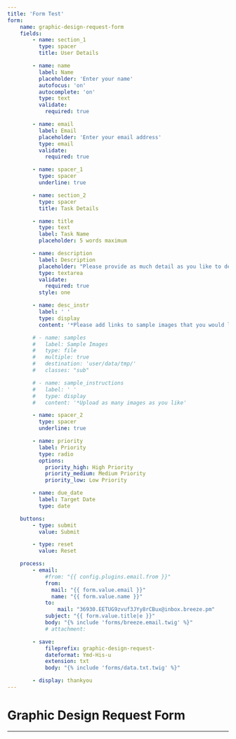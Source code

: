 ```yaml
---
title: 'Form Test'
form:
    name: graphic-design-request-form
    fields:
        - name: section_1
          type: spacer
          title: User Details

        - name: name
          label: Name
          placeholder: 'Enter your name'
          autofocus: 'on'
          autocomplete: 'on'
          type: text
          validate:
            required: true

        - name: email
          label: Email
          placeholder: 'Enter your email address'
          type: email
          validate:
            required: true

        - name: spacer_1
          type: spacer
          underline: true

        - name: section_2
          type: spacer
          title: Task Details

        - name: title
          type: text
          label: Task Name
          placeholder: 5 words maximum

        - name: description
          label: Description
          placeholder: "Please provide as much detail as you like to describe the request.\nFeel free to include links to examples.  You can upload images below."
          type: textarea
          validate:
            required: true
          style: one

        - name: desc_instr
          label: ' '
          type: display
          content: '*Please add links to sample images that you would like referenced or used for inspiration'

        # - name: samples
        #   label: Sample Images
        #   type: file
        #   multiple: true
        #   destination: 'user/data/tmp/'
        #   classes: "sub"

        # - name: sample_instructions
        #   label: ' '
        #   type: display
        #   content: '*Upload as many images as you like'

        - name: spacer_2
          type: spacer
          underline: true

        - name: priority
          label: Priority
          type: radio
          options:
            priority_high: High Priority
            priority_medium: Medium Priority
            priority_low: Low Priority

        - name: due_date
          label: Target Date
          type: date

    buttons:
        - type: submit
          value: Submit

        - type: reset
          value: Reset

    process:
        - email:
            #from: "{{ config.plugins.email.from }}"
            from:
              mail: "{{ form.value.email }}"
              name: "{{ form.value.name }}"
            to:
                mail: "36930.EETUG9zvuf3JYy8rCBux@inbox.breeze.pm"
            subject: "{{ form.value.title|e }}"
            body: "{% include 'forms/breeze.email.twig' %}"
            # attachment:

        - save:
            fileprefix: graphic-design-request-
            dateformat: Ymd-His-u
            extension: txt
            body: "{% include 'forms/data.txt.twig' %}"

        - display: thankyou
---
```


# Graphic Design Request Form

---
